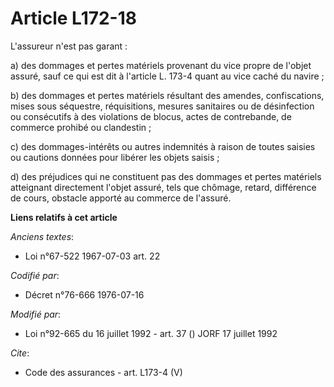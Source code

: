 # Article L172-18

L'assureur n'est pas garant :

a) des dommages et pertes matériels provenant du vice propre de l'objet assuré, sauf ce qui est dit à l'article L. 173-4
quant au vice caché du navire ;

b) des dommages et pertes matériels résultant des amendes, confiscations, mises sous séquestre, réquisitions, mesures
sanitaires ou de désinfection ou consécutifs à des violations de blocus, actes de contrebande, de commerce prohibé ou
clandestin ;

c) des dommages-intérêts ou autres indemnités à raison de toutes saisies ou cautions données pour libérer les objets saisis ;

d) des préjudices qui ne constituent pas des dommages et pertes matériels atteignant directement l'objet assuré, tels que
chômage, retard, différence de cours, obstacle apporté au commerce de l'assuré.

**Liens relatifs à cet article**

_Anciens textes_:

  - Loi n°67-522 1967-07-03 art. 22

_Codifié par_:

  - Décret n°76-666 1976-07-16

_Modifié par_:

  - Loi n°92-665 du 16 juillet 1992 - art. 37 () JORF 17 juillet 1992

_Cite_:

  - Code des assurances - art. L173-4 (V)
